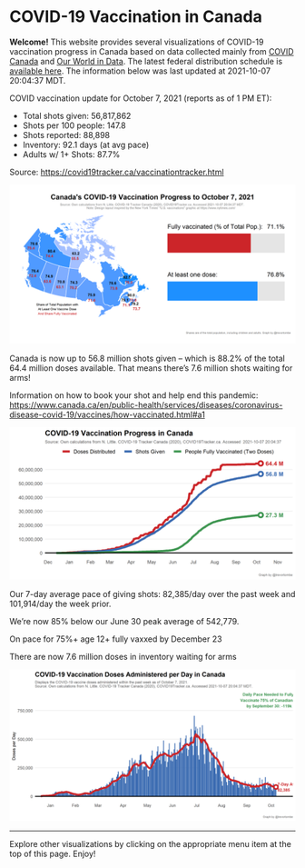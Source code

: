 COVID-19 Vaccination in Canada
==============================

**Welcome!** This website provides several visualizations of COVID-19
vaccination progress in Canada based on data collected mainly from
[COVID Canada](https://covid19tracker.ca/vaccinationtracker.html) and
[Our World in Data](https://ourworldindata.org/covid-vaccinations). The
latest federal distribution schedule is [available
here](https://www.canada.ca/en/public-health/services/diseases/2019-novel-coronavirus-infection/prevention-risks/covid-19-vaccine-treatment/vaccine-rollout.html).
The information below was last updated at 2021-10-07 20:04:37 MDT.

COVID vaccination update for October 7, 2021 (reports as of 1 PM ET):

-   Total shots given: 56,817,862
-   Shots per 100 people: 147.8
-   Shots reported: 88,898
-   Inventory: 92.1 days (at avg pace)
-   Adults w/ 1+ Shots: 87.7%

Source:
<a href="https://covid19tracker.ca/vaccinationtracker.html" class="uri">https://covid19tracker.ca/vaccinationtracker.html</a>

![](Plots/plot_main.png)

Canada is now up to 56.8 million shots given – which is 88.2% of the
total 64.4 million doses available. That means there’s 7.6 million shots
waiting for arms!

Information on how to book your shot and help end this pandemic:
<a href="https://www.canada.ca/en/public-health/services/diseases/coronavirus-disease-covid-19/vaccines/how-vaccinated.html#a1" class="uri">https://www.canada.ca/en/public-health/services/diseases/coronavirus-disease-covid-19/vaccines/how-vaccinated.html#a1</a>

![](Plots/plot_total.png)

Our 7-day average pace of giving shots: 82,385/day over the past week
and 101,914/day the week prior.

We’re now 85% below our June 30 peak average of 542,779.

On pace for 75%+ age 12+ fully vaxxed by December 23

There are now 7.6 million doses in inventory waiting for arms

![](Plots/pace_national.png)

------------------------------------------------------------------------

Explore other visualizations by clicking on the appropriate menu item at
the top of this page. Enjoy!
